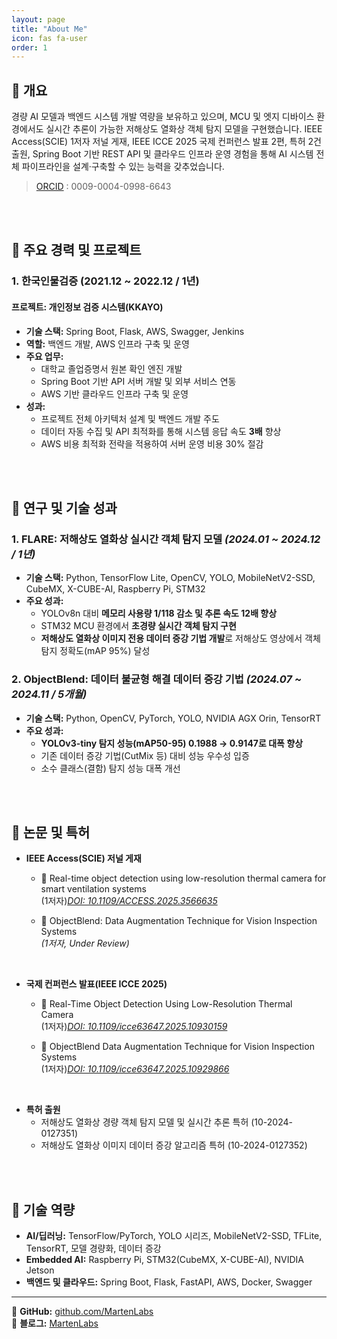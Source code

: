 ```yaml
---
layout: page
title: "About Me"
icon: fas fa-user
order: 1
---
```


## 📌 **개요**
경량 AI 모델과 백엔드 시스템 개발 역량을 보유하고 있으며, MCU 및 엣지 디바이스 환경에서도 실시간 추론이 가능한 저해상도 열화상 객체 탐지 모델을 구현했습니다. IEEE Access(SCIE) 1저자 저널 게재, IEEE ICCE 2025 국제 컨퍼런스 발표 2편, 특허 2건 출원, Spring Boot 기반 REST API 및 클라우드 인프라 운영 경험을 통해 AI 시스템 전체 파이프라인을 설계·구축할 수 있는 능력을 갖추었습니다.

> [ORCID](https://orcid.org/0009-0004-0998-6643) : 0009-0004-0998-6643

<br/>
<br/>

## 📌 **주요 경력 및 프로젝트**

### 1. **한국인물검증 (2021.12 ~ 2022.12 / 1년)**

#### **프로젝트: 개인정보 검증 시스템(KKAYO)**
- **기술 스택:** Spring Boot, Flask, AWS, Swagger, Jenkins
- **역할:** 백엔드 개발, AWS 인프라 구축 및 운영
- **주요 업무:**
  - 대학교 졸업증명서 원본 확인 엔진 개발
  - Spring Boot 기반 API 서버 개발 및 외부 서비스 연동
  - AWS 기반 클라우드 인프라 구축 및 운영
- **성과:**
  - 프로젝트 전체 아키텍처 설계 및 백엔드 개발 주도
  - 데이터 자동 수집 및 API 최적화를 통해 시스템 응답 속도 **3배** 향상
  - AWS 비용 최적화 전략을 적용하여 서버 운영 비용 30% 절감

<br/>
<br/>

## 📌 **연구 및 기술 성과**

### **1. FLARE: 저해상도 열화상 실시간 객체 탐지 모델** *(2024.01 ~ 2024.12 / 1년)*

- **기술 스택:** Python, TensorFlow Lite, OpenCV, YOLO, MobileNetV2-SSD, CubeMX, X-CUBE-AI, Raspberry Pi, STM32
- **주요 성과:**
  - YOLOv8n 대비 **메모리 사용량 1/118 감소 및 추론 속도 12배 향상**
  - STM32 MCU 환경에서 **초경량 실시간 객체 탐지 구현**
  - **저해상도 열화상 이미지 전용 데이터 증강 기법 개발**로  저해상도 영상에서 객체 탐지 정확도(mAP 95%) 달성

### **2. ObjectBlend: 데이터 불균형 해결 데이터 증강 기법** *(2024.07 ~ 2024.11 / 5개월)*

- **기술 스택:** Python, OpenCV, PyTorch, YOLO, NVIDIA AGX Orin, TensorRT
- **주요 성과:**
  - **YOLOv3-tiny 탐지 성능(mAP50-95) 0.1988 → 0.9147로 대폭 향상**
  - 기존 데이터 증강 기법(CutMix 등) 대비 성능 우수성 입증
  - 소수 클래스(결함) 탐지 성능 대폭 개선



<br/>
<br/>

## 📌 **논문 및 특허**

- **IEEE Access(SCIE) 저널 게재** 
  - 📝 Real-time object detection using low-resolution thermal camera for smart ventilation systems  <br/> (1저자)*[DOI: 10.1109/ACCESS.2025.3566635](https://ieeexplore.ieee.org/document/10982063)*

  - 📝 ObjectBlend: Data Augmentation Technique for Vision Inspection Systems <br/> *(1저자, Under Review)*

<br/>

- **국제 컨퍼런스 발표(IEEE ICCE 2025)**
  - 📝 Real-Time Object Detection Using Low-Resolution Thermal Camera
  <br/> (1저자)*[DOI: 10.1109/icce63647.2025.10930159](https://ieeexplore.ieee.org/document/10930159)*
  
  - 📝 ObjectBlend Data Augmentation Technique for Vision Inspection Systems
  <br/> (1저자)*[DOI: 10.1109/icce63647.2025.10929866](https://ieeexplore.ieee.org/document/10929866)*

<br/>

- **특허 출원**
  - 저해상도 열화상 경량 객체 탐지 모델 및 실시간 추론 특허 (10-2024-0127351)
  - 저해상도 열화상 이미지 데이터 증강 알고리즘 특허 (10-2024-0127352)

<br/>
<br/>

## 📌 **기술 역량**

- **AI/딥러닝:** TensorFlow/PyTorch, YOLO 시리즈, MobileNetV2-SSD, TFLite, TensorRT, 모델 경량화, 데이터 증강
- **Embedded AI:** Raspberry Pi, STM32(CubeMX, X-CUBE-AI), NVIDIA Jetson
- **백엔드 및 클라우드:**  Spring Boot, Flask, FastAPI, AWS, Docker, Swagger

---
🔗 **GitHub:** [github.com/MartenLabs](https://github.com/MartenLabs)  
🔗 **블로그:** [MartenLabs](https://martenlabs.github.io/about/)

